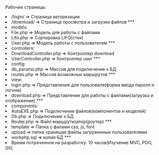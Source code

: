 Рабочие страницы:
<li>     /login/ => Страница авторизации
<li>     /download/ => Страница просмотра и загрузки файлов
***
<li>  models:
<li>    File.php => Модель для работы с файлами
<li>     Lifo.php => Сортировка LIFO(стек)
<li>     User.php => Модель работы с пользователем
***
<li> controllers:
<li> 	DownloadController.php => Контроллер download
<li> 	UserController.php => Контроллер user
***
<li>  config:
<li> 	db_params.php => Массив для подключение к БД
<li> 	routes.php => Массив возможных маршрутов
***
<li>  view:
<li> 	login.php => Представление для пользоваля(форма ввода пароля и логина)
<li> 	download.php => Представление для работы с файлами(загрузка и отображение)
***
<li>  components:
<li> 	AutoEXE.php => Подключение файлов(компонентов и моделей)
<li> 	Db.php => Подключение к БД
<li> 	Router.php => Файл маршрутизатор(роутер)
***
<li>  template => Папка с фалами css, js, font
<li>  upload => папка хранящая файлы загруженные пользователями 
<li>  workphp.sql => копия БД
***
<li> Время потраченное на разработку: 10 часов(Изучение MVC, PDO, Git).
